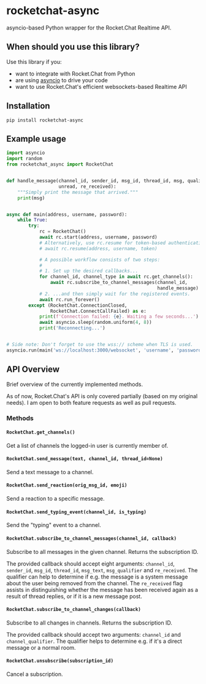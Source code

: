 # rocketchat-async

asyncio-based Python wrapper for the Rocket.Chat Realtime API.

## When should you use this library?

Use this library if you:

- want to integrate with Rocket.Chat from Python
- are using [asyncio](https://docs.python.org/3/library/asyncio.html) to drive your code
- want to use Rocket.Chat's efficient websockets-based Realtime API

## Installation

`pip install rocketchat-async`

## Example usage

```python
import asyncio
import random
from rocketchat_async import RocketChat


def handle_message(channel_id, sender_id, msg_id, thread_id, msg, qualifier,
                   unread, re_received):
    """Simply print the message that arrived."""
    print(msg)


async def main(address, username, password):
    while True:
        try:
            rc = RocketChat()
            await rc.start(address, username, password)
            # Alternatively, use rc.resume for token-based authentication:
            # await rc.resume(address, username, token)

            # A possible workflow consists of two steps:
            #
            # 1. Set up the desired callbacks...
            for channel_id, channel_type in await rc.get_channels():
                await rc.subscribe_to_channel_messages(channel_id,
                                                       handle_message)
            # 2. ...and then simply wait for the registered events.
            await rc.run_forever()
        except (RocketChat.ConnectionClosed,
                RocketChat.ConnectCallFailed) as e:
            print(f'Connection failed: {e}. Waiting a few seconds...')
            await asyncio.sleep(random.uniform(4, 8))
            print('Reconnecting...')


# Side note: Don't forget to use the wss:// scheme when TLS is used.
asyncio.run(main('ws://localhost:3000/websocket', 'username', 'password'))
```

## API Overview

Brief overview of the currently implemented methods.

As of now, Rocket.Chat's API is only covered partially (based on my original
needs). I am open to both feature requests as well as pull requests.

### Methods

#### `RocketChat.get_channels()`

Get a list of channels the logged-in user is currently member of.

#### `RocketChat.send_message(text, channel_id, thread_id=None)`

Send a text message to a channel.

#### `RocketChat.send_reaction(orig_msg_id, emoji)`

Send a reaction to a specific message.

#### `RocketChat.send_typing_event(channel_id, is_typing)`

Send the "typing" event to a channel.

#### `RocketChat.subscribe_to_channel_messages(channel_id, callback)`

Subscribe to all messages in the given channel. Returns the subscription ID.

The provided callback should accept eight arguments: `channel_id`,
`sender_id`, `msg_id`, `thread_id`, `msg_text`, `msg_qualifier`
 and `re_received`. The qualifier can help to determine if e.g. the
message is a system message about the user being removed from
the channel.  The `re_received` flag assists in distinguishing 
whether the message has been received again as a result of 
thread replies, or if it is a new message post.

#### `RocketChat.subscribe_to_channel_changes(callback)`

Subscribe to all changes in channels. Returns the subscription ID.

The provided callback should accept two arguments: `channel_id`
and `channel_qualifier`. The qualifier helps to determine e.g.
if it's a direct message or a normal room.

#### `RocketChat.unsubscribe(subscription_id)`

Cancel a subscription.
